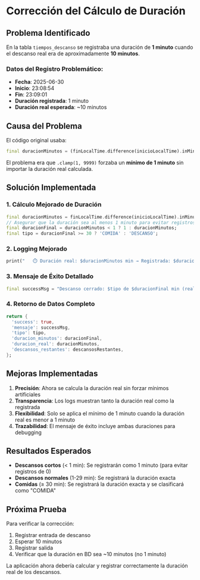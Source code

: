 # Corrección del Cálculo de Duración

## Problema Identificado

En la tabla `tiempos_descanso` se registraba una duración de **1 minuto** cuando el descanso real era de aproximadamente **10 minutos**.

### Datos del Registro Problemático:
- **Fecha**: 2025-06-30
- **Inicio**: 23:08:54
- **Fin**: 23:09:01
- **Duración registrada**: 1 minuto
- **Duración real esperada**: ~10 minutos

## Causa del Problema

El código original usaba:
```dart
final duracionMinutos = (finLocalTime.difference(inicioLocalTime).inMinutes).clamp(1, 9999);
```

El problema era que `.clamp(1, 9999)` forzaba un **mínimo de 1 minuto** sin importar la duración real calculada.

## Solución Implementada

### 1. Cálculo Mejorado de Duración
```dart
final duracionMinutos = finLocalTime.difference(inicioLocalTime).inMinutes;
// Asegurar que la duración sea al menos 1 minuto para evitar registros de 0 minutos
final duracionFinal = duracionMinutos < 1 ? 1 : duracionMinutos;
final tipo = duracionFinal >= 30 ? 'COMIDA' : 'DESCANSO';
```

### 2. Logging Mejorado
```dart
print("   ⏱️ Duración real: $duracionMinutos min → Registrada: $duracionFinal min → $tipo");
```

### 3. Mensaje de Éxito Detallado
```dart
final successMsg = "Descanso cerrado: $tipo de $duracionFinal min (real: $duracionMinutos min)";
```

### 4. Retorno de Datos Completo
```dart
return {
  'success': true,
  'mensaje': successMsg,
  'tipo': tipo,
  'duracion_minutos': duracionFinal,
  'duracion_real': duracionMinutos,
  'descansos_restantes': descansosRestantes,
};
```

## Mejoras Implementadas

1. **Precisión**: Ahora se calcula la duración real sin forzar mínimos artificiales
2. **Transparencia**: Los logs muestran tanto la duración real como la registrada
3. **Flexibilidad**: Solo se aplica el mínimo de 1 minuto cuando la duración real es menor a 1 minuto
4. **Trazabilidad**: El mensaje de éxito incluye ambas duraciones para debugging

## Resultados Esperados

- **Descansos cortos** (< 1 min): Se registrarán como 1 minuto (para evitar registros de 0)
- **Descansos normales** (1-29 min): Se registrará la duración exacta
- **Comidas** (≥ 30 min): Se registrará la duración exacta y se clasificará como "COMIDA"

## Próxima Prueba

Para verificar la corrección:
1. Registrar entrada de descanso
2. Esperar 10 minutos
3. Registrar salida
4. Verificar que la duración en BD sea ~10 minutos (no 1 minuto)

La aplicación ahora debería calcular y registrar correctamente la duración real de los descansos.
